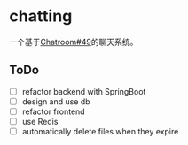 # chatting
一个基于[Chatroom#49](https://github.com/Kanarienvogels/Chatroom/pull/49)的聊天系统。


## ToDo
- [ ] refactor backend with SpringBoot
- [ ] design and use db
- [ ] refactor frontend
- [ ] use Redis
- [ ] automatically delete files when they expire